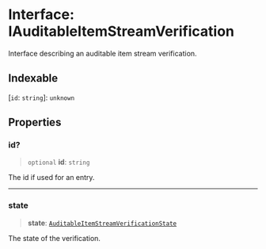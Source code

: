 # Interface: IAuditableItemStreamVerification

Interface describing an auditable item stream verification.

## Indexable

 \[`id`: `string`\]: `unknown`

## Properties

### id?

> `optional` **id**: `string`

The id if used for an entry.

***

### state

> **state**: [`AuditableItemStreamVerificationState`](../type-aliases/AuditableItemStreamVerificationState.md)

The state of the verification.
